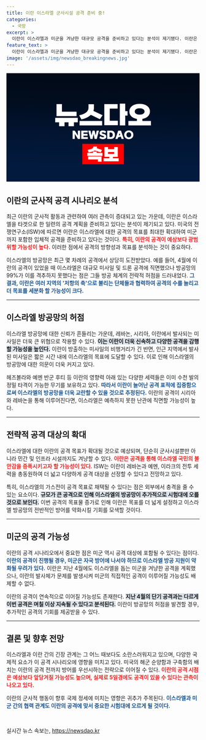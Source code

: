 ```yaml
---
title: 이란 이스라엘 군사시설 공격 준비 중!
categories:
  - 국방
excerpt: >
  이란이 이스라엘과 미군을 겨냥한 대규모 공격을 준비하고 있다는 분석이 제기됐다. 이란은 미사일 수를 늘리고, 다양한 목표를 설정해 방공망을 교란할 계획이다. 공격의 시점이 앞당겨질 가능성도 커지며, 이스라엘의 안보 우려가 깊어지고 있다.
feature_text: >
  이란이 이스라엘과 미군을 겨냥한 대규모 공격을 준비하고 있다는 분석이 제기됐다. 이란은 미사일 수를 늘리고, 다양한 목표를 설정해 방공망을 교란할 계획이다. 공격의 시점이 앞당겨질 가능성도 커지며, 이스라엘의 안보 우려가 깊어지고 있다.
image: '/assets/img/newsdao_breakingnews.jpg'
---
```


<p><img src="/assets/img/newsdao_breakingnews.jpg" alt="pcversion 속보" /></p>

<h2 data-ke-size="size26">이란의 군사적 공격 시나리오 분석</h2>

<p data-ke-size="size16">최근 이란의 군사적 활동과 관련하여 여러 관측이 증대되고 있는 가운데, 이란은 이스라엘을 타겟으로 한 일련의 공격 계획을 준비하고 있다는 분석이 제기되고 있다. 미국의 전쟁연구소(ISW)에 따르면 이란은 이스라엘에 대한 공격의 목표를 최대한 확대하여 미군까지 포함한 입체적 공격을 준비하고 있다는 것이다. <b><span style="color: #ee2323;">특히, 이란의 공격이 예상보다 광범위할 가능성이 높다.</span></b> 이러한 점에서 공격의 방향성과 목표를 분석하는 것이 중요하다.</p>

<p data-ke-size="size16">이스라엘의 방공망은 최근 몇 차례의 공격에서 상당히 도전받았다. 예를 들어, 4월에 이란의 공격이 있었을 때 이스라엘은 대규모 미사일 및 드론 공격에 직면했으나 방공망의 99%가 이를 격추하지 못했다는 점은 그들 방공 체계의 전략적 허점을 드러내었다. <b><span style="color: #1a5490;">그 결과, 이란은 여러 지역의 '저항의 축'으로 불리는 단체들과 협력하여 공격의 수를 늘리고 더 목표를 세분화 할 가능성이 크다.</span></b></p>

<hr />

<h2 data-ke-size="size26">이스라엘 방공망의 허점</h2>

<p data-ke-size="size16">이스라엘 방공망에 대한 신뢰가 흔들리는 가운데, 레바논, 시리아, 이란에서 발사되는 미사일은 더욱 큰 위협으로 작용할 수 있다. <b><span style="background-color: #21538527;">이는 이란이 더욱 신속하고 다양한 공격을 감행할 가능성을 높인다.</span></b> 이란이 방출하는 미사일의 비행거리가 긴 반면, 인근 지역에서 발사된 미사일은 짧은 시간 내에 이스라엘의 목표에 도달할 수 있다. 이로 인해 이스라엘의 방공망에 대한 의문이 더욱 커지고 있다.</p>

<p data-ke-size="size16">헤즈볼라와 예멘 반군 후티 등 이란의 영향력 아래 있는 다양한 세력들은 이미 수천 발의 정밀 타격이 가능한 무기를 보유하고 있다. <b><span style="color: #1a5490;">따라서 이란이 늘어난 공격 표적에 집중함으로써 이스라엘의 방공망을 더욱 교란할 수 있을 것으로 추정된다.</span></b> 이란의 공격이 시리아와 레바논을 통해 이루어진다면, 이스라엘은 예측하지 못한 난관에 직면할 가능성이 높다.</p>

<hr />

<h2 data-ke-size="size26">전략적 공격 대상의 확대</h2>

<p data-ke-size="size16">이스라엘에 대한 이란의 공격 목표가 확대될 것으로 예상되며, 단순히 군사시설뿐만 아니라 민간 및 인프라 시설까지도 겨냥할 수 있다. <b><span style="color: #ee2323;">이란은 공격을 통해 이스라엘 국민의 불안감을 증폭시키고자 할 가능성이 있다.</span></b> ISW는 이란이 레바논과 예멘, 이라크의 전투 세력을 총동원하여 더 넓고 다양하게 공격 대상을 선정할 수 있다고 전망하고 있다.</p>

<p data-ke-size="size16">특히, 이스라엘의 가스전이 공격 목표로 채택될 수 있다는 점은 외부에서 충격을 줄 수 있는 요소이다. <b><span style="background-color: #21538527;">규모가 큰 공격으로 인해 이스라엘의 방공망이 추가적으로 시험대에 오를 것으로 보인다.</span></b> 이번 공격의 목표물 증가로 인해 이란은 목표를 더 넓게 설정하고 이스라엘 방공망의 전반적인 방어를 약화시킬 기회를 모색할 것이다.</p>

<hr />

<h2 data-ke-size="size26">미군의 공격 가능성</h2>

<p data-ke-size="size16">이란의 공격 시나리오에서 중요한 점은 미군 역시 공격 대상에 포함될 수 있다는 점이다. <b><span style="color: #1a5490;">이란의 공격이 진행될 경우, 미군은 자국 방어에 나서야 하므로 이스라엘 방공 지원이 약화될 우려가 있다.</span></b> 이란은 지난 4월에도 이스라엘을 돕는 미군을 겨냥한 공격을 계획했으나, 이란의 발사체가 문제를 발생시켜 미군의 직접적인 공격이 이루어질 가능성도 배제할 수 없다.</p>

<p data-ke-size="size16">이란의 공격이 연속적으로 이어질 가능성도 존재한다. <b><span style="background-color: #21538527;">지난 4월의 단기 공격과는 다르게 이번 공격은 며칠 이상 지속될 수 있다고 분석된다.</span></b> 이란이 방공망의 허점을 발견할 경우, 추가적인 공격의 기회를 제공받을 수 있다.</p>

<hr />

<h2 data-ke-size="size26">결론 및 향후 전망</h2>

<p data-ke-size="size16">이스라엘과 이란 간의 긴장 관계는 그 어느 때보다도 소란스러워지고 있으며, 다양한 국제적 요소가 이 공격 시나리오에 영향을 미치고 있다. 미국의 해군 순양함과 구축함의 배치는 이란의 공격 전까지 방어를 우선시하는 전략으로 이어질 수 있다. <b><span style="color: #ee2323;">이란의 공격 시점은 예상보다 앞당겨질 가능성도 높으며, 실제로 5일경에도 공격이 있을 수 있다는 관측이 나오고 있다.</span></b></p>

<p data-ke-size="size16">이란의 군사적 행동이 향후 국제 정세에 미치는 영향은 귀추가 주목된다. <b><span style="color: #1a5490;">이스라엘과 미군 간의 협력 관계도 이란의 공격에 맞서 중요한 시험대에 오르게 될 것이다.</span></b></p>

<p data-ke-size="size16">&nbsp;</p>
실시간 뉴스 속보는, <a href="https://newsdao.kr" rel="dofollow">https://newsdao.kr</a>



